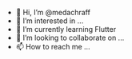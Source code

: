 - 👋 Hi, I’m @medachraff
- 👀 I’m interested in ...
- 🌱 I’m currently learning Flutter
- 💞️ I’m looking to collaborate on ...
- 📫 How to reach me ...

<!---
medachraff/medachraff is a ✨ special ✨ repository because its `README.md` (this file) appears on your GitHub profile.
You can click the Preview link to take a look at your changes.
--->
